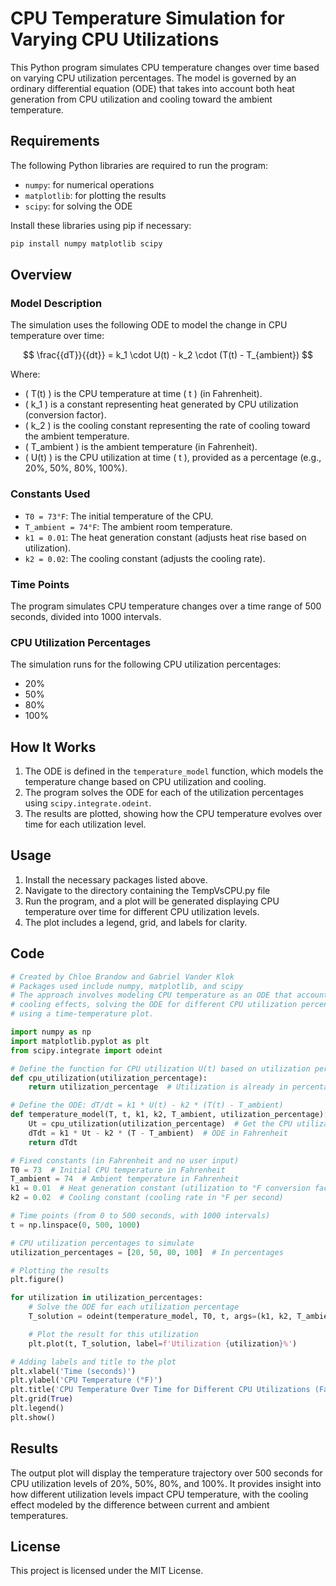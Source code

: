 
# CPU Temperature Simulation for Varying CPU Utilizations

This Python program simulates CPU temperature changes over time based on varying CPU utilization percentages. The model is governed by an ordinary differential equation (ODE) that takes into account both heat generation from CPU utilization and cooling toward the ambient temperature.

## Requirements

The following Python libraries are required to run the program:

- `numpy`: for numerical operations
- `matplotlib`: for plotting the results
- `scipy`: for solving the ODE

Install these libraries using pip if necessary:
```bash
pip install numpy matplotlib scipy
```

## Overview

### Model Description

The simulation uses the following ODE to model the change in CPU temperature over time:

$$
\frac{{dT}}{{dt}} = k_1 \cdot U(t) - k_2 \cdot (T(t) - T_{ambient})
$$

Where:
- \( T(t) \) is the CPU temperature at time \( t \) (in Fahrenheit).
- \( k_1 \) is a constant representing heat generated by CPU utilization (conversion factor).
- \( k_2 \) is the cooling constant representing the rate of cooling toward the ambient temperature.
- \( T_ambient \) is the ambient temperature (in Fahrenheit).
- \( U(t) \) is the CPU utilization at time \( t \), provided as a percentage (e.g., 20%, 50%, 80%, 100%).

### Constants Used

- `T0 = 73°F`: The initial temperature of the CPU.
- `T_ambient = 74°F`: The ambient room temperature.
- `k1 = 0.01`: The heat generation constant (adjusts heat rise based on utilization).
- `k2 = 0.02`: The cooling constant (adjusts the cooling rate).

### Time Points

The program simulates CPU temperature changes over a time range of 500 seconds, divided into 1000 intervals.

### CPU Utilization Percentages

The simulation runs for the following CPU utilization percentages:
- 20%
- 50%
- 80%
- 100%

## How It Works

1. The ODE is defined in the `temperature_model` function, which models the temperature change based on CPU utilization and cooling.
2. The program solves the ODE for each of the utilization percentages using `scipy.integrate.odeint`.
3. The results are plotted, showing how the CPU temperature evolves over time for each utilization level.

## Usage

1. Install the necessary packages listed above.
2. Navigate to the directory containing the TempVsCPU.py file
3. Run the program, and a plot will be generated displaying CPU temperature over time for different CPU utilization levels. 
4. The plot includes a legend, grid, and labels for clarity.

## Code

```python
# Created by Chloe Brandow and Gabriel Vander Klok
# Packages used include numpy, matplotlib, and scipy
# The approach involves modeling CPU temperature as an ODE that accounts for both heat generation and
# cooling effects, solving the ODE for different CPU utilization percentages, and visualizing the results
# using a time-temperature plot.

import numpy as np
import matplotlib.pyplot as plt
from scipy.integrate import odeint

# Define the function for CPU utilization U(t) based on utilization percentage
def cpu_utilization(utilization_percentage):
    return utilization_percentage  # Utilization is already in percentage (20%, 50%, etc.)

# Define the ODE: dT/dt = k1 * U(t) - k2 * (T(t) - T_ambient)
def temperature_model(T, t, k1, k2, T_ambient, utilization_percentage):
    Ut = cpu_utilization(utilization_percentage)  # Get the CPU utilization
    dTdt = k1 * Ut - k2 * (T - T_ambient)  # ODE in Fahrenheit
    return dTdt

# Fixed constants (in Fahrenheit and no user input)
T0 = 73  # Initial CPU temperature in Fahrenheit
T_ambient = 74  # Ambient temperature in Fahrenheit
k1 = 0.01  # Heat generation constant (utilization to °F conversion factor)
k2 = 0.02  # Cooling constant (cooling rate in °F per second)

# Time points (from 0 to 500 seconds, with 1000 intervals)
t = np.linspace(0, 500, 1000)

# CPU utilization percentages to simulate
utilization_percentages = [20, 50, 80, 100]  # In percentages

# Plotting the results
plt.figure()

for utilization in utilization_percentages:
    # Solve the ODE for each utilization percentage
    T_solution = odeint(temperature_model, T0, t, args=(k1, k2, T_ambient, utilization))

    # Plot the result for this utilization
    plt.plot(t, T_solution, label=f'Utilization {utilization}%')

# Adding labels and title to the plot
plt.xlabel('Time (seconds)')
plt.ylabel('CPU Temperature (°F)')
plt.title('CPU Temperature Over Time for Different CPU Utilizations (Fahrenheit)')
plt.grid(True)
plt.legend()
plt.show()
```

## Results

The output plot will display the temperature trajectory over 500 seconds for CPU utilization levels of 20%, 50%, 80%, and 100%. It provides insight into how different utilization levels impact CPU temperature, with the cooling effect modeled by the difference between current and ambient temperatures.

## License

This project is licensed under the MIT License.
